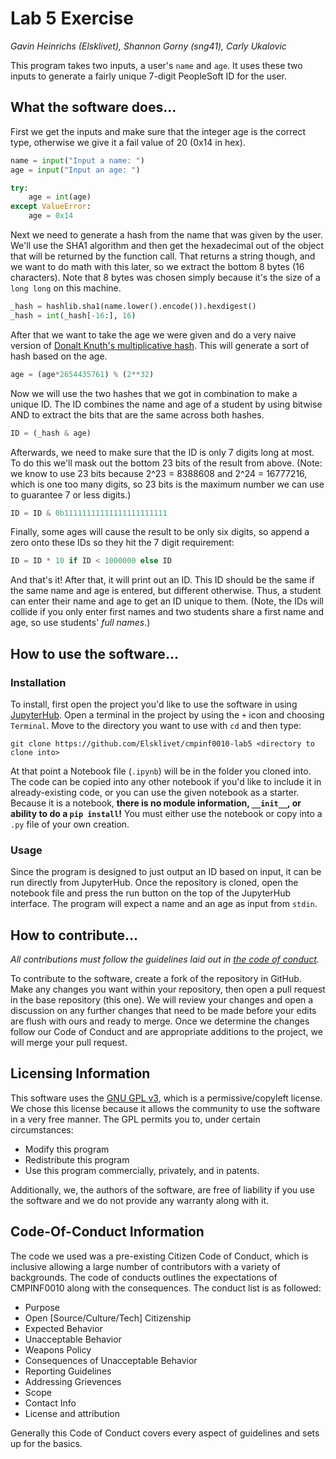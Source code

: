 # Lab 5 Exercise
*Gavin Heinrichs (Elsklivet), Shannon Gorny (sng41), Carly Ukalovic*

This program takes two inputs, a user's `name` and `age`. It uses these two inputs to generate a fairly unique 7-digit PeopleSoft ID for the user.

## What the software does...

First we get the inputs and make sure that the integer age is the correct type, otherwise we give it a fail value of 20 (0x14 in hex).
```python
name = input("Input a name: ")
age = input("Input an age: ")

try:
    age = int(age)
except ValueError:
    age = 0x14
```

Next we need to generate a hash from the name that was given by the user. We'll use the SHA1 algorithm and then get the hexadecimal out of the object that will be returned by the function call. That returns a string though, and we want to do math with this later, so we extract the bottom 8 bytes (16 characters). Note that 8 bytes was chosen simply because it's the size of a `long long` on this machine.
```python
_hash = hashlib.sha1(name.lower().encode()).hexdigest()
_hash = int(_hash[-16:], 16)
```

After that we want to take the age we were given and do a very naive version of [Donalt Knuth's multiplicative hash](https://stackoverflow.com/a/41537995). This will generate a sort of hash based on the age.
```python
age = (age*2654435761) % (2**32)
```

Now we will use the two hashes that we got in combination to make a unique ID. The ID combines the name and age of a student by using bitwise AND to extract the bits that are the same across both hashes.
```python
ID = (_hash & age)
```

Afterwards, we need to make sure that the ID is only 7 digits long at most. To do this we'll mask out the bottom 23 bits of the result from above. (Note: we know to use 23 bits because 2^23 = 8388608 and 2^24 = 16777216, which is one too many digits, so 23 bits is the maximum number we can use to guarantee 7 or less digits.)
```python
ID = ID & 0b11111111111111111111111
```

Finally, some ages will cause the result to be only six digits, so append a zero onto these IDs so they hit the 7 digit requirement:
```python
ID = ID * 10 if ID < 1000000 else ID
```

And that's it! After that, it will print out an ID. This ID should be the same if the same name and age is entered, but different otherwise. Thus, a student can enter their name and age to get an ID unique to them. (Note, the IDs will collide if you only enter first names and two students share a first name and age, so use students' *full names*.)

## How to use the software...

### Installation
To install, first open the project you'd like to use the software in using [JupyterHub](https://jupyter.org/hub). Open a terminal in the project by using the `+` icon and choosing `Terminal`. Move to the directory you want to use with `cd` and then type:

```
git clone https://github.com/Elsklivet/cmpinf0010-lab5 <directory to clone into>
```

At that point a Notebook file (`.ipynb`) will be in the folder you cloned into. The code can be copied into any other notebook if you'd like to include it in already-existing code, or you can use the given notebook as a starter. Because it is a notebook, **there is no module information, `__init__`, or ability to do a `pip install`!** You must either use the notebook or copy into a `.py` file of your own creation.

### Usage
Since the program is designed to just output an ID based on input, it can be run directly from JupyterHub. Once the repository is cloned, open the notebook file and press the run button on the top of the JupyterHub interface. The program will expect a name and an age as input from `stdin`.

## How to contribute...
*All contributions must follow the guidelines laid out in [the code of conduct](CODE_OF_CONDUCT.md).*

To contribute to the software, create a fork of the repository in GitHub. Make any changes you want within your repository, then open a pull request in the base repository (this one). We will review your changes and open a discussion on any further changes that need to be made before your edits are flush with ours and ready to merge. Once we determine the changes follow our Code of Conduct and are appropriate additions to the project, we will merge your pull request.

## Licensing Information

This software uses the [GNU GPL v3](LICENSE.md), which is a permissive/copyleft license. We chose this license because it allows the community to use the software in a very free manner. The GPL permits you to, under certain circumstances:
* Modify this program
* Redistribute this program
* Use this program commercially, privately, and in patents.

Additionally, we, the authors of the software, are free of liability if you use the software and we do not provide any warranty along with it.

## Code-Of-Conduct Information

The code we used was a pre-existing Citizen Code of Conduct, which is inclusive allowing a large number of contributors with a variety of backgrounds. The code of conducts outlines the expectations of CMPINF0010 along with the consequences. The conduct list is as followed:
* Purpose
* Open [Source/Culture/Tech] Citizenship
* Expected Behavior
* Unacceptable Behavior
* Weapons Policy
* Consequences of Unacceptable Behavior
* Reporting Guidelines
* Addressing Grievences 
* Scope
* Contact Info
* License and attribution

Generally this Code of Conduct covers every aspect of guidelines and sets up for the basics.
